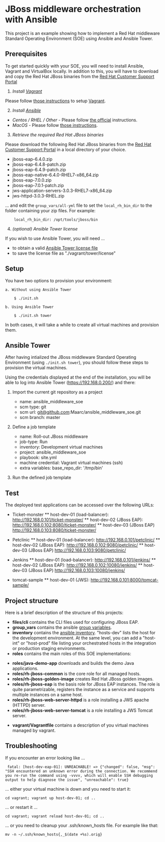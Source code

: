 # JBoss middleware orchestration with Ansible

This project is an example showing how to implement a Red Hat middleware Standard Operating Environment (SOE) using Ansible and Ansible Tower.

## Prerequisites

To get started quickly with your SOE, you will need to install Ansible, Vagrant and VirtualBox locally. In addition to this, you will have to download and copy the Red Hat JBoss binaries from the [Red Hat Customer Support Portal](https://www.redhat.com/wapps/sso/login.html?redirect=https%3A%2F%2Faccess.redhat.com%2Fjbossnetwork%2Frestricted%2FlistSoftware.html)

1. *Install [Vagrant](https://www.vagrantup.com/)*

Please follow [those instructions](https://www.vagrantup.com/docs/installation/) to setup [Vagrant](https://www.vagrantup.com/).

2. *Install [Ansible](https://www.ansible.com/)*

* *Centos / RHEL / Other* - Please follow [the official](https://docs.ansible.com/ansible/intro_installation.html) instructions.
* *MacOS* - Please follow [those instructions](https://valdhaus.co/writings/ansible-mac-osx/).

3. *Retrieve the required Red Hat JBoss binaries*

Please download the following Red Hat JBoss binaries from the [Red Hat Customer Support Portal](https://www.redhat.com/wapps/sso/login.html?redirect=https%3A%2F%2Faccess.redhat.com%2Fjbossnetwork%2Frestricted%2FlistSoftware.html) in a local directory of your choice.

* jboss-eap-6.4.0.zip
* jboss-eap-6.4.8-patch.zip
* jboss-eap-6.4.9-patch.zip
* jboss-eap-native-6.4.0-RHEL7-x86_64.zip
* jboss-eap-7.0.0.zip
* jboss-eap-7.0.1-patch.zip
* jws-application-servers-3.0.3-RHEL7-x86_64.zip
* jws-httpd-3.0.3-RHEL.zip

... and edit the `group_vars/all-yml` file to set the `local_rh_bin_dir` to the folder containing your zip files. For example:

		local_rh_bin_dir: /opt/tools/jboss/bin

4. *(optional) Ansible Tower license*

If you wish to use Ansible Tower, you will need ...

* to obtain a valid [Ansible Tower license file](https://www.ansible.com/license)
* to save the license file as "./vagrant/tower/license"



## Setup

You have two options to provision your environment:

	a. Without using Ansible Tower

		$ ./init.sh

	b. Using Ansible Tower

		$ ./init.sh tower

In both cases, it will take a while to create all virtual machines and provision them.


## Ansible Tower

After having intialized the JBoss middleware Standard Operating Environment (using  `./init.sh tower`), you should follow these steps to provision the virtual machines.

Using the credentials displayed at the end of the installation, you will be able to log into Ansible Tower (https://192.168.0.200/) and there:

1. Import the current git repository as a project
    - name: ansible_middleware_soe
    - scm type: git
    - scm url: git@github.com:Maarc/ansible_middleware_soe.git
    - scm branch: master

2. Define a job template
    - name: Roll-out JBoss middleware
    - job-type: Run
    - inventory: Development virtual machines
    - project: ansible_middleware_soe
    - playbook: site.yml
    - machine credential: Vagrant virtual machines (ssh)
    - extra variables:  base_repo_dir: '/tmp/bin'

3. Run the defined job template


## Test

The deployed test applications can be accessed over the following URLs:

* Ticket-monster
** host-dev-01 (load-balancer): http://192.168.0.101/ticket-monster/
** host-dev-02 (JBoss EAP): http://192.168.0.102:8080/ticket-monster/
** host-dev-03 (JBoss EAP) http://192.168.0.103:8080/ticket-monster/

* Petclinic
** host-dev-01 (load-balancer): http://192.168.0.101/petclinic/
** host-dev-02 (JBoss EAP): http://192.168.0.102:9080/petclinic/
** host-dev-03 (JBoss EAP) http://192.168.0.103:9080/petclinic/

* Jenkins
** host-dev-01 (load-balancer): http://192.168.0.101/jenkins/
** host-dev-02 (JBoss EAP): http://192.168.0.102:10080/jenkins/
** host-dev-03 (JBoss EAP) http://192.168.0.103:10080/jenkins/

* tomcat-sample
** host-dev-01 (JWS): http://192.168.0.101:8000/tomcat-sample/


## Project structure

Here is a brief description of the structure of this projects:

* **files/cli** contains the CLI files used for configuring JBoss EAP.
* **group_vars** contains the ansible [group variables](https://docs.ansible.com/ansible/playbooks_variables.html).
* **inventory** contains the [ansible inventory](https://docs.ansible.com/ansible/intro_inventory.html). "hosts-dev" lists the host for the development environment. At the same level, you can add a "host-int" or "host-prod" file listing your orchestrated hosts in the integration or production staging environments.
* **roles** contains the main roles of this SOE implementations:
 - **roles/java-demo-app** downloads and builds the demo Java applications.
 - **roles/rh-jboss-common** is the core role for all managed hosts.
 - **roles/rh-jboss-golden-image** creates Red Hat JBoss golden images.
 - **roles/rh-jboss-eap** is the basis role for JBoss EAP instances. The role is quite parametrizable, registers the instance as a service and supports multiple instances on a same host.
 - **roles/rh-jboss-web-server-httpd** is a role installing a JWS apache (HTTPD) server.
 - **roles/rh-jboss-web-server-tomcat** is a role installing a JWS Tomcat server.
* **vagrant/Vagrantfile** contains a description of you virtual machines managed by vagrant.



## Troubleshooting

If you encounter an error looking like ...

	 fatal: [host-dev-eap-01]: UNREACHABLE! => {"changed": false, "msg": "SSH encountered an unknown error during the connection. We recommend you re-run the command using -vvvv, which will enable SSH debugging output to help diagnose the issue", "unreachable": true}

... either your virtual machine is down and you need to start it:

    cd vagrant; vagrant up host-dev-01; cd ..

... or restart it ...

    cd vagrant; vagrant reload host-dev-01; cd ..

... or you need to cleanup your .ssh/known_hosts file. For example like that:

    mv -n ~/.ssh/known_hosts{,_$(date +%s).orig}
